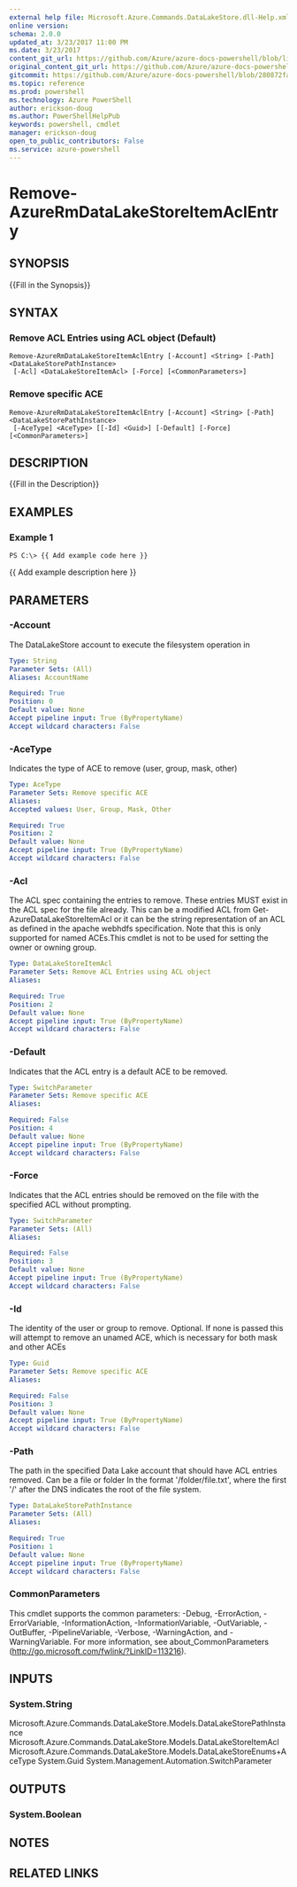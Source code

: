 ```yaml
---
external help file: Microsoft.Azure.Commands.DataLakeStore.dll-Help.xml
online version: 
schema: 2.0.0
updated_at: 3/23/2017 11:00 PM
ms.date: 3/23/2017
content_git_url: https://github.com/Azure/azure-docs-powershell/blob/live/azureps-cmdlets-docs/ResourceManager/AzureRM.DataLakeStore/v1.0.4.3/Remove-AzureRmDataLakeStoreItemAclEntry.md
original_content_git_url: https://github.com/Azure/azure-docs-powershell/blob/live/azureps-cmdlets-docs/ResourceManager/AzureRM.DataLakeStore/v1.0.4.3/Remove-AzureRmDataLakeStoreItemAclEntry.md
gitcommit: https://github.com/Azure/azure-docs-powershell/blob/280872fa529e03be2466fa2252957a2060a9dfe4/azureps-cmdlets-docs/ResourceManager/AzureRM.DataLakeStore/v1.0.4.3/Remove-AzureRmDataLakeStoreItemAclEntry.md
ms.topic: reference
ms.prod: powershell
ms.technology: Azure PowerShell
author: erickson-doug
ms.author: PowerShellHelpPub
keywords: powershell, cmdlet
manager: erickson-doug
open_to_public_contributors: False
ms.service: azure-powershell
---
```


# Remove-AzureRmDataLakeStoreItemAclEntry

## SYNOPSIS
{{Fill in the Synopsis}}

## SYNTAX

### Remove ACL Entries using ACL object (Default)
```
Remove-AzureRmDataLakeStoreItemAclEntry [-Account] <String> [-Path] <DataLakeStorePathInstance>
 [-Acl] <DataLakeStoreItemAcl> [-Force] [<CommonParameters>]
```

### Remove specific ACE
```
Remove-AzureRmDataLakeStoreItemAclEntry [-Account] <String> [-Path] <DataLakeStorePathInstance>
 [-AceType] <AceType> [[-Id] <Guid>] [-Default] [-Force] [<CommonParameters>]
```

## DESCRIPTION
{{Fill in the Description}}

## EXAMPLES

### Example 1
```
PS C:\> {{ Add example code here }}
```

{{ Add example description here }}

## PARAMETERS

### -Account
The DataLakeStore account to execute the filesystem operation in

```yaml
Type: String
Parameter Sets: (All)
Aliases: AccountName

Required: True
Position: 0
Default value: None
Accept pipeline input: True (ByPropertyName)
Accept wildcard characters: False
```

### -AceType
Indicates the type of ACE to remove (user, group, mask, other)

```yaml
Type: AceType
Parameter Sets: Remove specific ACE
Aliases: 
Accepted values: User, Group, Mask, Other

Required: True
Position: 2
Default value: None
Accept pipeline input: True (ByPropertyName)
Accept wildcard characters: False
```

### -Acl
The ACL spec containing the entries to remove.
These entries MUST exist in the ACL spec for the file already.
This can be a modified ACL from Get-AzureDataLakeStoreItemAcl or it can be the string  representation of an ACL as defined in the apache webhdfs specification.
Note that this is only supported for named ACEs.This cmdlet is not to be used for setting the owner or owning group.

```yaml
Type: DataLakeStoreItemAcl
Parameter Sets: Remove ACL Entries using ACL object
Aliases: 

Required: True
Position: 2
Default value: None
Accept pipeline input: True (ByPropertyName)
Accept wildcard characters: False
```

### -Default
Indicates that the ACL entry is a default ACE to be removed.

```yaml
Type: SwitchParameter
Parameter Sets: Remove specific ACE
Aliases: 

Required: False
Position: 4
Default value: None
Accept pipeline input: True (ByPropertyName)
Accept wildcard characters: False
```

### -Force
Indicates that the ACL entries should be removed on the file with the specified ACL without prompting.

```yaml
Type: SwitchParameter
Parameter Sets: (All)
Aliases: 

Required: False
Position: 3
Default value: None
Accept pipeline input: True (ByPropertyName)
Accept wildcard characters: False
```

### -Id
The identity of the user or group to remove.
Optional.
If none is passed this will attempt to remove an unamed ACE, which is necessary for both mask and other ACEs

```yaml
Type: Guid
Parameter Sets: Remove specific ACE
Aliases: 

Required: False
Position: 3
Default value: None
Accept pipeline input: True (ByPropertyName)
Accept wildcard characters: False
```

### -Path
The path in the specified Data Lake account that should have ACL entries removed.
Can be a file or folder In the format '/folder/file.txt', where the first '/' after the DNS indicates the root of the file system.

```yaml
Type: DataLakeStorePathInstance
Parameter Sets: (All)
Aliases: 

Required: True
Position: 1
Default value: None
Accept pipeline input: True (ByPropertyName)
Accept wildcard characters: False
```

### CommonParameters
This cmdlet supports the common parameters: -Debug, -ErrorAction, -ErrorVariable, -InformationAction, -InformationVariable, -OutVariable, -OutBuffer, -PipelineVariable, -Verbose, -WarningAction, and -WarningVariable. For more information, see about_CommonParameters (http://go.microsoft.com/fwlink/?LinkID=113216).

## INPUTS

### System.String
Microsoft.Azure.Commands.DataLakeStore.Models.DataLakeStorePathInstance
Microsoft.Azure.Commands.DataLakeStore.Models.DataLakeStoreItemAcl
Microsoft.Azure.Commands.DataLakeStore.Models.DataLakeStoreEnums+AceType
System.Guid
System.Management.Automation.SwitchParameter

## OUTPUTS

### System.Boolean

## NOTES

## RELATED LINKS

